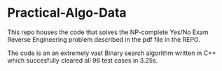 # Practical-Algo-Data
This repo houses the code that solves the NP-complete Yes/No Exam Reverse Engineering problem described in the pdf file in the REPO.

The code is an an extremely vast Binary search algorithm written in C++ which succesfully cleared all 96 test cases in 3.25s.
